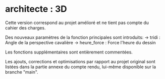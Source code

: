 # architecte : 3D

Cette version correspond au projet amélioré et ne tient pas compte du cahier des charges.

Des nouveaux paramètres de la fonction principales sont introduits:
    -> tridi : Angle de la perspective cavalière
    -> heure_force : Force l'heure du dessin

Les fonctions supplémentaires sont entièrement commentées.

Les ajouts, corrections et optimisations par rapport au projet original sont listées dans la partie annexe du compte rendu, lui-même disponible sur la branche "main".